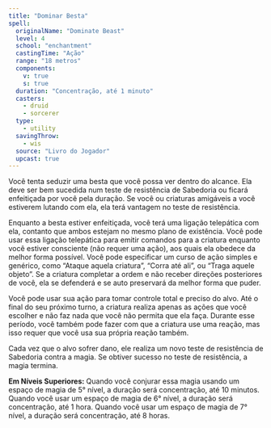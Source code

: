 ```yaml
---
title: "Dominar Besta"
spell:
  originalName: "Dominate Beast"
  level: 4
  school: "enchantment"
  castingTime: "Ação"
  range: "18 metros"
  components:
    v: true
    s: true
  duration: "Concentração, até 1 minuto"
  casters:
    - druid
    - sorcerer
  type:
    - utility
  savingThrow:
    - wis
  source: "Livro do Jogador"
  upcast: true
---
```


Você tenta seduzir uma besta que você possa ver dentro do alcance. Ela deve ser bem sucedida num teste de resistência de Sabedoria ou ficará enfeitiçada por você pela duração. Se você ou criaturas amigáveis a você estiverem lutando com ela, ela terá vantagem no teste de resistência.

Enquanto a besta estiver enfeitiçada, você terá uma ligação telepática com ela, contanto que ambos estejam no mesmo plano de existência. Você pode usar essa ligação telepática para emitir comandos para a criatura enquanto você estiver consciente (não requer uma ação), aos quais ela obedece da melhor forma possível. Você pode especificar um curso de ação simples e genérico, como “Ataque aquela criatura”, “Corra até ali”, ou “Traga aquele objeto”. Se a criatura completar a ordem e não receber direções posteriores de você, ela se defenderá e se auto preservará da melhor forma que puder.

Você pode usar sua ação para tomar controle total e preciso do alvo. Até o final do seu próximo turno, a criatura realiza apenas as ações que você escolher e não faz nada que você não permita que ela faça. Durante esse período, você também pode fazer com que a criatura use uma reação, mas isso requer que você usa sua própria reação também.

Cada vez que o alvo sofrer dano, ele realiza um novo teste de resistência de Sabedoria contra a magia. Se obtiver sucesso no teste de resistência, a magia termina.

**Em Níveis Superiores:** Quando você conjurar essa magia usando um espaço de magia de 5° nível, a duração será concentração, até 10 minutos. Quando você usar um espaço de magia de 6° nível, a duração será concentração, até 1 hora. Quando você usar um espaço de magia de 7° nível, a duração será concentração, até 8 horas.
